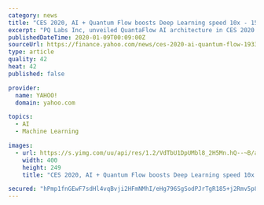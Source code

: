 ```yaml
---
category: news
title: "CES 2020, AI + Quantum Flow boosts Deep Learning speed 10x - 15x Faster - powered by pqlabs.ai"
excerpt: "PQ Labs Inc, unveiled QuantaFlow AI architecture in CES 2020 (South Hall 25858). The new architecture includes a classical RISC-V processor, a QuantaFlow Generator and a QF Evolution Space. It is the first time for the industry to see such new architecture,"
publishedDateTime: 2020-01-09T00:09:00Z
sourceUrl: https://finance.yahoo.com/news/ces-2020-ai-quantum-flow-193300829.html
type: article
quality: 42
heat: 42
published: false

provider:
  name: YAHOO!
  domain: yahoo.com

topics:
  - AI
  - Machine Learning

images:
  - url: https://s.yimg.com/uu/api/res/1.2/VdTbU1DpUMbl8_2H5Mn.hQ--~B/aD0yNDk7dz00MDA7c209MTthcHBpZD15dGFjaHlvbg--/https://media.zenfs.com/en/prnewswire.com/fec6a7f065d512e30e8594ade7778df8
    width: 400
    height: 249
    title: "CES 2020, AI + Quantum Flow boosts Deep Learning speed 10x - 15x Faster - powered by pqlabs.ai"

secured: "hPmp1fnGEwF7sdHl4vqBvji2HFmNMhI/eHg796SgSodPJrTgR185+j2Rmv5p8En0PKLAnxy5e5MjOoqklw95WfLPRLhmaWJkjAIQq4StSx2HMduWwA6Sslvf3C7xZ5xrk9m6XjlRYzCQKyzKexlPI9YHrf0pQHSzFQ71xVH7bxfUQUgDfvaW1PTbvZDSDMcmO20c3SHdM4LdPHd3afnEm6lLd7djuJdmKnEdxpL6ctOZNbsT6aOqvUd5SSF7fq0HvpivAzdp+d7P37rzOXUTtzHoh/iBb0gIiHINHU5Ont8=;j0AnYs31TGSlpDEt8Rohpg=="
---
```


